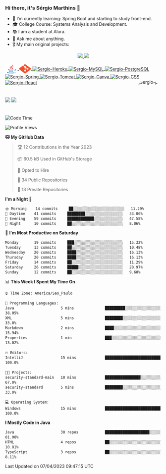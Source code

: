 ### Hi there, it's Sérgio Marthins 👋


- 🌱 I’m currently learning: Spring Boot and starting to study front-end.
- 🎓 College Course: Systems Analysis and Development.
- 📚  I am a student at Alura.
- 💬 Ask me about anything.
- 🎖 My main original projects: 

<div align="center">
  <a href="https://github.com/Almadavic">
  <img height="180em" src="https://github-readme-stats.vercel.app/api?username=Marthiins&show_icons=true&theme=dracula&include_all_commits=true&count_private=true"/>
  <img height="180em" src="https://github-readme-stats.vercel.app/api/top-langs/?username=Marthiins&layout=compact&langs_count=7&theme=dracula"/>
</div>
<div style="display: inline_block"><br>
  <img align="center" alt="Sergio-Java" height="30" width="40" src="https://raw.githubusercontent.com/devicons/devicon/master/icons/java/java-original.svg">
  <img align="center" alt="Sergio-Git" height="30" width="40" src="https://raw.githubusercontent.com/devicons/devicon/master/icons/git/git-original.svg">
  <img align="center" alt="Sergio-Heroku" height="30" width="40" src="https://cdn.jsdelivr.net/gh/devicons/devicon/icons/heroku/heroku-plain-wordmark.svg" />             
  <img align="center" alt="Sergio-MySQL" height="30" width="40" src="https://cdn.jsdelivr.net/gh/devicons/devicon/icons/mysql/mysql-original-wordmark.svg" />
  <img align="center" alt="Sergio-PostgreSQL" height="30" width="40" src="https://cdn.jsdelivr.net/gh/devicons/devicon/icons/postgresql/postgresql-plain-wordmark.svg" />
  <img align="center" alt="Sergio-Spring" height="30" width="40" src="https://cdn.jsdelivr.net/gh/devicons/devicon/icons/spring/spring-original-wordmark.svg" />
  <img align="center" alt="Sergio-Tomcat" height="30" width="40" src="https://cdn.jsdelivr.net/gh/devicons/devicon/icons/tomcat/tomcat-original-wordmark.svg" />
  <img align="center" alt="Sergio-Canva" height="30" width="40" src="https://cdn.jsdelivr.net/gh/devicons/devicon/icons/canva/canva-original.svg" />
  <img align="center" alt="Sergio-CSS" height="30" width="40" src="https://cdn.jsdelivr.net/gh/devicons/devicon/icons/css3/css3-original.svg" />
  <img align="center" alt="Sergio-React" height="30" width="40" src="https://cdn.jsdelivr.net/gh/devicons/devicon/icons/react/react-original.svg" />        
  <img align="right" alt="Sergio-pic" height="150" style="border-radius:50px;" src="https://user-images.githubusercontent.com/47826754/188357708-748fc4f4-5846-47a3-9063-ce04eeefcb8f.png">
</div>

#

<div> 
 <a href = "mailto:sergio.marthiins@gmail.com"><img src="https://img.shields.io/badge/-Gmail-%23333?style=for-the-badge&logo=gmail&logoColor=white" target="_blank"></a>
  <a href="https://www.linkedin.com/in/.........../" target="_blank"><img src="https://img.shields.io/badge/-LinkedIn-%230077B5?style=for-the-badge&logo=linkedin&logoColor=white" target="_blank"></a> 
</div>

#

<!--START_SECTION:waka-->
![Code Time](http://img.shields.io/badge/Code%20Time-39%20hrs%2045%20mins-blue)

![Profile Views](http://img.shields.io/badge/Profile%20Views-0-blue)

**🐱 My GitHub Data** 

> 🏆 12 Contributions in the Year 2023
 > 
> 📦 60.5 kB Used in GitHub's Storage 
 > 
> 💼 Opted to Hire
 > 
> 📜 34 Public Repositories 
 > 
> 🔑 13 Private Repositories  
 > 
**I'm a Night 🦉** 

```text
🌞 Morning    14 commits     ██░░░░░░░░░░░░░░░░░░░░░░░   11.29% 
🌇 Daytime    41 commits     ████████░░░░░░░░░░░░░░░░░   33.06% 
🌃 Evening    59 commits     ████████████░░░░░░░░░░░░░   47.58% 
🌙 Night      10 commits     ██░░░░░░░░░░░░░░░░░░░░░░░   8.06%

```
📅 **I'm Most Productive on Saturday** 

```text
Monday       19 commits     ███░░░░░░░░░░░░░░░░░░░░░░   15.32% 
Tuesday      13 commits     ██░░░░░░░░░░░░░░░░░░░░░░░   10.48% 
Wednesday    20 commits     ████░░░░░░░░░░░░░░░░░░░░░   16.13% 
Thursday     20 commits     ████░░░░░░░░░░░░░░░░░░░░░   16.13% 
Friday       14 commits     ██░░░░░░░░░░░░░░░░░░░░░░░   11.29% 
Saturday     26 commits     █████░░░░░░░░░░░░░░░░░░░░   20.97% 
Sunday       12 commits     ██░░░░░░░░░░░░░░░░░░░░░░░   9.68%

```


📊 **This Week I Spent My Time On** 

```text
⌚︎ Time Zone: America/Sao_Paulo

💬 Programming Languages: 
Java                     5 mins              █████████░░░░░░░░░░░░░░░░   38.05% 
XML                      5 mins              ████████░░░░░░░░░░░░░░░░░   33.0% 
Markdown                 2 mins              ████░░░░░░░░░░░░░░░░░░░░░   15.94% 
Properties               1 min               ███░░░░░░░░░░░░░░░░░░░░░░   13.02%

🔥 Editors: 
IntelliJ                 15 mins             █████████████████████████   100.0%

🐱‍💻 Projects: 
security-standard-main   10 mins             ████████████████░░░░░░░░░   67.0% 
security-standard        5 mins              ████████░░░░░░░░░░░░░░░░░   33.0%

💻 Operating System: 
Windows                  15 mins             █████████████████████████   100.0%

```

**I Mostly Code in Java** 

```text
Java                     30 repos            ████████████████████░░░░░   81.08% 
HTML                     4 repos             ██░░░░░░░░░░░░░░░░░░░░░░░   10.81% 
TypeScript               3 repos             ██░░░░░░░░░░░░░░░░░░░░░░░   8.11%

```



 Last Updated on 07/04/2023 09:47:15 UTC
<!--END_SECTION:waka-->


